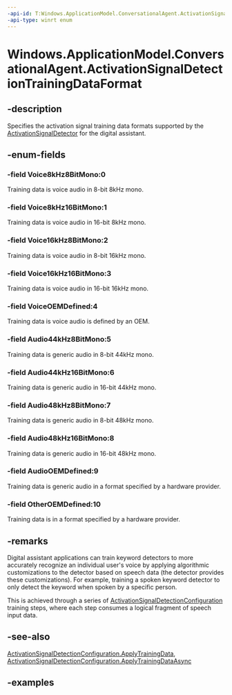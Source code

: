 ```yaml
---
-api-id: T:Windows.ApplicationModel.ConversationalAgent.ActivationSignalDetectionTrainingDataFormat
-api-type: winrt enum
---
```


<!-- Enumeration syntax.
public enum ActivationSignalDetectionTrainingDataFormat : int 
-->

# Windows.ApplicationModel.ConversationalAgent.ActivationSignalDetectionTrainingDataFormat

## -description

Specifies the activation signal training data formats supported by the [ActivationSignalDetector](activationsignaldetector.md) for the digital assistant.

## -enum-fields

### -field Voice8kHz8BitMono:0

Training data is voice audio in 8-bit 8kHz mono.

### -field Voice8kHz16BitMono:1

Training data is voice audio in 16-bit 8kHz mono.

### -field Voice16kHz8BitMono:2

Training data is voice audio in 8-bit 16kHz mono.

### -field Voice16kHz16BitMono:3

Training data is voice audio in 16-bit 16kHz mono.

### -field VoiceOEMDefined:4

Training data is voice audio is defined by an OEM.

### -field Audio44kHz8BitMono:5

Training data is generic audio in 8-bit 44kHz mono.

### -field Audio44kHz16BitMono:6

Training data is generic audio in 16-bit 44kHz mono.

### -field Audio48kHz8BitMono:7

Training data is generic audio in 8-bit 48kHz mono.

### -field Audio48kHz16BitMono:8

Training data is generic audio in 16-bit 48kHz mono.

### -field AudioOEMDefined:9

Training data is generic audio in a format specified by a hardware provider.

### -field OtherOEMDefined:10

Training data is in a format specified by a hardware provider.

## -remarks

Digital assistant applications can train keyword detectors to more accurately recognize an individual user's voice by applying algorithmic customizations to the detector based on speech data (the detector provides these customizations). For example, training a spoken keyword detector to only detect the keyword when spoken by a specific person.

This is achieved through a series of [ActivationSignalDetectionConfiguration](activationsignaldetectionconfiguration.md) training steps, where each step consumes a logical fragment of speech input data.

## -see-also

[ActivationSignalDetectionConfiguration.ApplyTrainingData](activationsignaldetectionconfiguration_applytrainingdata_740648587.md), [ActivationSignalDetectionConfiguration.ApplyTrainingDataAsync](activationsignaldetectionconfiguration_applytrainingdataasync_907910427.md)

## -examples
